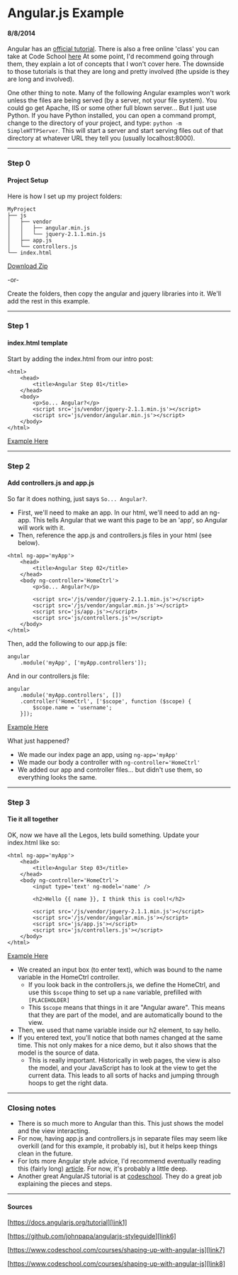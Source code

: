 # Angular.js Example
#### 8/8/2014

Angular has an [official tutorial][link1]. There is also a free online 'class' you can take at Code School [here][link7] At some point, I'd recommend going through them, they explain a lot of concepts that I won't cover here. The downside to those tutorials is that they are long and pretty involved (the upside is they are long and involved).

One other thing to note. Many of the following Angular examples won't work unless the files are being served (by a server, not your file system). You could go get Apache, IIS or some other full blown server... But I just use Python. If you have Python installed, you can open a command prompt, change to the directory of your project, and type: `python -m SimpleHTTPServer`. This will start a server and start serving files out of that directory at whatever URL they tell you (usually localhost:8000).

---

### Step 0
#### Project Setup

Here is how I set up my project folders:

```
MyProject
├── js
│   ├── vendor
│   │   ├── angular.min.js
│   │   └── jquery-2.1.1.min.js
│   ├── app.js
│   └── controllers.js
└── index.html
```

[Download Zip][link5]

-or-

Create the folders, then copy the angular and jquery libraries into it. We'll add the rest in this example.

---

### Step 1
#### index.html template

Start by adding the index.html from our intro post:

```
<html>
	<head>
		<title>Angular Step 01</title>
	</head>
	<body>
		<p>So... Angular?</p>
		<script src='js/vendor/jquery-2.1.1.min.js'></script>
		<script src='js/vendor/angular.min.js'></script>
	</body>
</html>
```

[Example Here][link2]

---

### Step 2
#### Add controllers.js and app.js

So far it does nothing, just says `So... Angular?`.

* First, we'll need to make an app. In our html, we'll need to add an ng-app. This tells Angular that we want this page to be an 'app', so Angular will work with it.
* Then, reference the app.js and controllers.js files in your html (see below).

```
<html ng-app='myApp'>
	<head>
		<title>Angular Step 02</title>
	</head>
	<body ng-controller='HomeCtrl'>
		<p>So... Angular?</p>

		<script src='/js/vendor/jquery-2.1.1.min.js'></script>
		<script src='/js/vendor/angular.min.js'></script>
		<script src='js/app.js'></script>
		<script src='js/controllers.js'></script>
	</body>
</html>
```

Then, add the following to our app.js file:

```
angular
	.module('myApp', ['myApp.controllers']);
```

And in our controllers.js file:

```
angular
	.module('myApp.controllers', [])
	.controller('HomeCtrl', ['$scope', function ($scope) {
		$scope.name = 'username';
	}]);
```

[Example Here][link3]

What just happened?

* We made our index page an app, using `ng-app='myApp'`
* We made our body a controller with `ng-controller='HomeCtrl'`
* We added our app and controller files... but didn't use them, so everything looks the same.

---

### Step 3
#### Tie it all together

OK, now we have all the Legos, lets build something. Update your index.html like so:

```
<html ng-app='myApp'>
	<head>
		<title>Angular Step 03</title>
	</head>
	<body ng-controller='HomeCtrl'>
		<input type='text' ng-model='name' />

		<h2>Hello {{ name }}, I think this is cool!</h2>

		<script src='/js/vendor/jquery-2.1.1.min.js'></script>
		<script src='/js/vendor/angular.min.js'></script>
		<script src='js/app.js'></script>
		<script src='js/controllers.js'></script>
	</body>
</html>
```

[Example Here][link4]

* We created an input box (to enter text), which was bound to the name variable in the HomeCtrl controller.
	* If you look back in the controllers.js, we define the HomeCtrl, and use this `$scope` thing to set up a `name` variable, prefilled with `[PLACEHOLDER]`
	* This `$scope` means that things in it are "Angular aware". This means that they are part of the model, and are automatically bound to the view.
* Then, we used that name variable inside our h2 element, to say hello.
* If you entered text, you'll notice that both names changed at the same time. This not only makes for a nice demo, but it also shows that the model is the source of data. 
	* This is really important. Historically in web pages, the view is also the model, and your JavaScript has to look at the view to get the current data. This leads to all sorts of hacks and jumping through hoops to get the right data.

---

### Closing notes

* There is so much more to Angular than this. This just shows the model and the view interacting.
* For now, having app.js and controllers.js in separate files may seem like overkill (and for this example, it probably is), but it helps keep things clean in the future.
* For lots more Angular style advice, I'd recommend eventually reading this (fairly long) [article][link6]. For now, it's probably a little deep.
* Another great AngularJS tutorial is at [codeschool][link8]. They do a great job explaining the pieces and steps.

---

#### Sources

[https://docs.angularjs.org/tutorial][link1]

[https://github.com/johnpapa/angularjs-styleguide][link6]

[https://www.codeschool.com/courses/shaping-up-with-angular-js][link7]

[https://www.codeschool.com/courses/shaping-up-with-angular-js][link8]

[link1]: https://docs.angularjs.org/tutorial
[link2]: /examples/angular/step1/
[link3]: /examples/angular/step2/
[link4]: /examples/angular/step3/
[link5]: /examples/angular/step0/MyProject.zip
[link6]: https://github.com/johnpapa/angularjs-styleguide
[link7]: https://www.codeschool.com/courses/shaping-up-with-angular-js
[link8]: https://www.codeschool.com/courses/shaping-up-with-angular-js